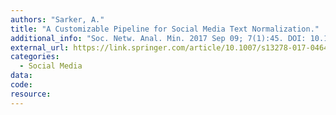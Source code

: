 ```yaml
---
authors: "Sarker, A."
title: "A Customizable Pipeline for Social Media Text Normalization."
additional_info: "Soc. Netw. Anal. Min. 2017 Sep 09; 7(1):45. DOI: 10.1007/s13278-017-0464-z."
external_url: https://link.springer.com/article/10.1007/s13278-017-0464-z
categories:
  - Social Media          
data: 
code:
resource: 
---
```

